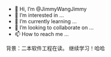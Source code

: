 - 👋 Hi, I’m @JimmyWangJimmy
- 👀 I’m interested in ...
- 🌱 I’m currently learning ...
- 💞️ I’m looking to collaborate on ...
- 📫 How to reach me ...

<!---
JimmyWangJimmy/JimmyWangJimmy is a ✨ special ✨ repository because its `README.md` (this file) appears on your GitHub profile.
You can click the Preview link to take a look at your changes.
--->
背景：二本软件工程在读。
继续学习！哈哈
